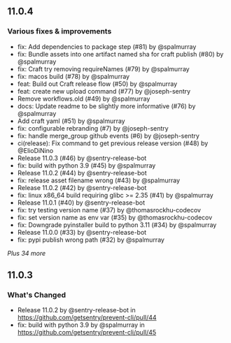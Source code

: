 ## 11.0.4

### Various fixes & improvements

- fix: Add dependencies to package step (#81) by @spalmurray
- fix: Bundle assets into one artifact named sha for craft publish (#80) by @spalmurray
- fix: Craft try removing requireNames (#79) by @spalmurray
- fix: macos build (#78) by @spalmurray
- feat: Build out Craft release flow (#50) by @spalmurray
- feat: create new upload command (#77) by @joseph-sentry
- Remove workflows.old (#49) by @spalmurray
- docs: Update readme to be slightly more informative (#76) by @spalmurray
- Add craft yaml (#51) by @spalmurray
- fix: configurable rebranding (#7) by @joseph-sentry
- fix: handle merge_group github events (#6) by @joseph-sentry
- ci(release): Fix command to get previous release version (#48) by @ElioDiNino
- Release 11.0.3 (#46) by @sentry-release-bot
- fix: build with python 3.9 (#45) by @spalmurray
- Release 11.0.2 (#44) by @sentry-release-bot
- fix: release asset filename wrong (#43) by @spalmurray
- Release 11.0.2 (#42) by @sentry-release-bot
- fix: linux x86_64 build requiring glibc >= 2.35 (#41) by @spalmurray
- Release 11.0.1 (#40) by @sentry-release-bot
- fix: try testing version name (#37) by @thomasrockhu-codecov
- fix: set version name as env var (#35) by @thomasrockhu-codecov
- fix: Downgrade pyinstaller build to python 3.11 (#34) by @spalmurray
- Release 11.0.0 (#33) by @sentry-release-bot
- fix: pypi publish wrong path (#32) by @spalmurray

_Plus 34 more_

## 11.0.3

### What's Changed
- Release 11.0.2 by @sentry-release-bot in https://github.com/getsentry/prevent-cli/pull/44
- fix: build with python 3.9 by @spalmurray in https://github.com/getsentry/prevent-cli/pull/45
